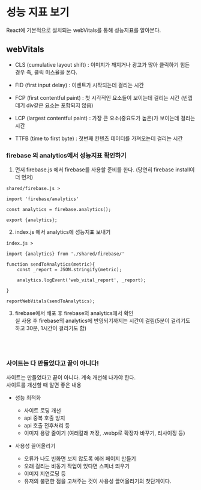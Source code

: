 # 성능 지표 보기

React에 기본적으로 설치되는 webVitals를 통해 성능지표를 알아본다.

## webVitals

- CLS (cumulative layout shift) : 이미지가 깨지거나 광고가 많아 클릭하기 힘든 경우 즉, 클릭 미스율을 본다. 

- FID (first input delay) : 이벤트가 시작되는데 걸리는 시간

- FCP (first contentful paint) : 첫 시각적인 요소들이 보이는데 걸리는 시간 (빈껍데기 div같은 요소는 포함되지 않음)

- LCP (largest contentful paint) : 가장 큰 요소(중요도가 높은)가 보이는데 걸리는 시간

- TTFB (time to first byte) : 첫번째 컨텐츠 데이터를 가져오는데 걸리는 시간

### firebase 의 analytics에서 성능지표 확인하기

1. 먼저 firebase.js 에서 firebase를 사용할 준비를 한다. (당연히 firebase install이 더 먼저)

```
shared/firebase.js > 

import 'firebase/analytics'

const analytics = firebase.analytics();

export {analytics};

```

2. index.js 에서 analytics에 성능지표 보내기

```
index.js >

import {analytics} from './shared/firebase/'

function sendToAnalytics(metric){
    const _report = JSON.stringify(metric);

    analytics.logEvent('web_vital_report', _report);

}

reportWebVitals(sendToAnalytics);
```

3. firebase에서 배포 후 firebase의 analytics에서 확인<br>
실 사용 후 firebase의 analytics에 반영되기까지는 시간이 걸림(5분이 걸리기도 하고 30분, 1시간이 걸리기도 함)

<br>
<br>



### 사이트는 다 만들었다고 끝이 아니다!

사이트는 만들었다고 끝이 아니다. 계속 개선해 나가야 한다.<br>
사이트를 개선할 때 알면 좋은 내용

- 성능 최적화
    - 사이트 로딩 개선
    - api 중복 호출 방지
    - api 호출 전후처리 등
    - 이미지 용량 줄이기 (여러갈래 저장, .webp로 확장자 바꾸기, 리사이징 등)

- 사용성 끌어올리기
    - 오류가 나도 빈화면 보지 않도록 에러 페이지 만들기
    - 오래 걸리는 비동기 작업이 있다면 스피너 띄우기
    - 이미지 지연로딩 등
    - 유저의 불편한 점을 고쳐주는 것이 사용성 끌어올리기의 첫단계이다.